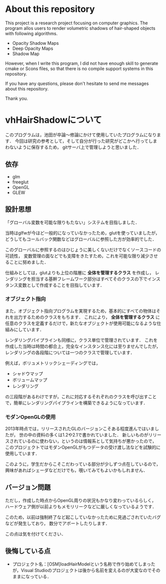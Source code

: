 # About this repository

This project is a research project focusing on computer graphics.
The program allos users to render volumetric shadows of hair-shaped objects with following algorithms.

- Opacity Shadow Maps
- Deep Opacity Maps
- Shadow Map

However, when I write this program, I did not have enough skill to generate cmake or Scons files, so that there is no compile support systems in this repository.

If you have any questions, please don't hesitate to send me messages about this repository.

Thank you.

# vhHairShadowについて
このプログラムは，池田が卒論～修論にかけて使用していたプログラムになります．
今回は研究の参考として，そして自分が行った研究がどこかへ行ってしまわないように保存するため，
gitサーバ上で管理しようと思いました．

## 依存
- glm
- freeglut
- OpenGL
- GLEW

## 設計思想
「グローバル変数を可能な限りもたない」システムを目指しました．

当時はglfwが今ほど一般的になっていなかったため，glutを使っていましたが，
どうしてもコールバック関数などはグローバルに参照した方が効率的でした．

このグローバルに参照するのはひじょうに美しくないだけでなくソースコードの可読性，
変数管理の面などでも支障をきたすため，これを可能な限り減少させることに努めました．

仕組みとしては，glutよりも上位の階層に **全体を管理するクラス** を作成し，
レンダリングを担当する基幹フレームワーク部分はすべてそのクラスの下でインスタンス変数として作成することを目指しています．

### オブジェクト指向
また，オブジェクト指向プログラムを実現するため，基本的にすべての物体はそれを出力するためのクラスをもちます．
これにより， **全体を管理するクラス** に任意のクラスを定義するだけで，新たなオブジェクトが使用可能になるような仕組みにしています．

レンダリングパイプラインも同様に，クラス単位で管理されています．
これを作成した当時は時間の都合上，完全なインスタンス化には至りませんでしたが，
レンダリングの各段階については一つのクラスで管理しています．

例えば，ボリュメトリックシェーディングでは，
- シャドウマップ
- ボリュームマップ
- レンダリング

の三段階があるわけですが，これに対応するそれぞれのクラスを呼び出すことで，簡単にレンダリングパイプラインを構築できるようになっています．

### モダンOpenGLの使用
2013年時点では，リリースされたGLのバージョンこそある程度進んではいましたが，
世の中の資料の多くは1.2や2.1で書かれていました．
新しいものがリリースされているのに使わない，というのは情報系として気持ちが悪かったので，
このプロジェクトではモダンOpenGLがもつデータの受け渡し法などを試験的に使用しています．

このように，学生だからこそこだわっている部分が少しずつ点在しているので，興味があればシェーダなどだけでも，覗いてみてもよいかもしれません．

## バージョン問題
ただし，作成した時点からOpenGL周りの状況もかなり変わっているらしく，
ハードウェア側が以前よりもメモリリークなどに厳しくなっているようです．

このため，以前は強制終了など起こしていなかったために見過ごされていたバグなどが発生しており，
数分でアボートしたりします．

この点は気を付けてください．

## 後悔している点
- プロジェクト名：[OSM]loadHairModelという名称で作り始めてしまったが，Visual Studioのプロジェクトは後から名前を変えるのが大変なのでそのままになっている．
